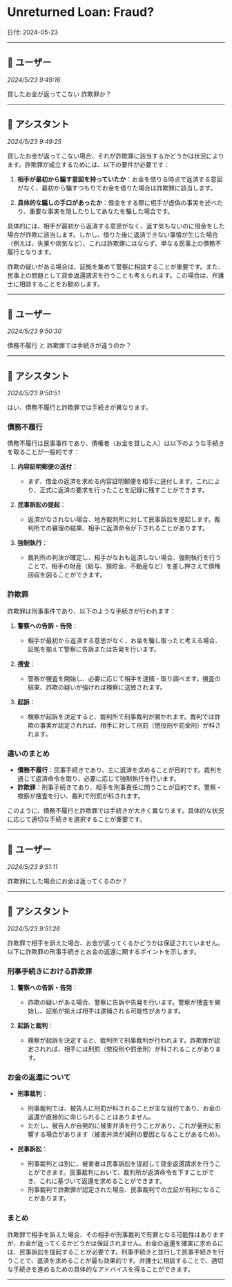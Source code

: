 # Unreturned Loan: Fraud?

日付: 2024-05-23

---

## 👤 ユーザー
*2024/5/23 9:49:16*

貸したお金が返ってこない
詐欺罪か？

---

## 🤖 アシスタント
*2024/5/23 9:49:25*

貸したお金が返ってこない場合、それが詐欺罪に該当するかどうかは状況によります。詐欺罪が成立するためには、以下の要件が必要です：

1. **相手が最初から騙す意図を持っていたか**：お金を借りる時点で返済する意図がなく、最初から騙すつもりでお金を借りた場合は詐欺罪に該当します。

2. **具体的な騙しの手口があったか**：借金をする際に相手が虚偽の事実を述べたり、重要な事実を隠したりしてあなたを騙した場合です。

具体的には、相手が最初から返済する意思がなく、返す気もないのに借金をした場合が詐欺に該当します。しかし、借りた後に返済できない事情が生じた場合（例えば、失業や病気など）、これは詐欺罪にはならず、単なる民事上の債務不履行となります。

詐欺の疑いがある場合は、証拠を集めて警察に相談することが重要です。また、民事上の問題として貸金返還請求を行うことも考えられます。この場合は、弁護士に相談することをお勧めします。

---

## 👤 ユーザー
*2024/5/23 9:50:30*

債務不履行 と 詐欺罪では手続きが違うのか？

---

## 🤖 アシスタント
*2024/5/23 9:50:51*

はい、債務不履行と詐欺罪では手続きが異なります。

### 債務不履行

債務不履行は民事事件であり、債権者（お金を貸した人）は以下のような手続きを取ることが一般的です：

1. **内容証明郵便の送付**：
   - まず、借金の返済を求める内容証明郵便を相手に送付します。これにより、正式に返済の要求を行ったことを記録に残すことができます。

2. **民事訴訟の提起**：
   - 返済がなされない場合、地方裁判所に対して民事訴訟を提起します。裁判所での審理の結果、相手に返済命令が下されることがあります。

3. **強制執行**：
   - 裁判所の判決が確定し、相手がなおも返済しない場合、強制執行を行うことで、相手の財産（給与、預貯金、不動産など）を差し押さえて債権回収を図ることができます。

### 詐欺罪

詐欺罪は刑事事件であり、以下のような手続きが行われます：

1. **警察への告訴・告発**：
   - 相手が最初から返済する意思がなく、お金を騙し取ったと考える場合、証拠を揃えて警察に告訴または告発を行います。

2. **捜査**：
   - 警察が捜査を開始し、必要に応じて相手を逮捕・取り調べます。捜査の結果、詐欺の疑いが強ければ検察に送致されます。

3. **起訴**：
   - 検察が起訴を決定すると、裁判所で刑事裁判が開かれます。裁判では詐欺の事実が認定されれば、相手に対して刑罰（懲役刑や罰金刑）が科されます。

### 違いのまとめ

- **債務不履行**：民事手続きであり、主に返済を求めることが目的です。裁判を通じて返済命令を取り、必要に応じて強制執行を行います。
- **詐欺罪**：刑事手続きであり、相手を刑事責任に問うことが目的です。警察・検察が捜査を行い、裁判で刑罰が科されます。

このように、債務不履行と詐欺罪では手続きが大きく異なります。具体的な状況に応じて適切な手続きを選択することが重要です。

---

## 👤 ユーザー
*2024/5/23 9:51:11*

詐欺罪にした場合にお金は返ってくるのか？

---

## 🤖 アシスタント
*2024/5/23 9:51:26*

詐欺罪で相手を訴えた場合、お金が返ってくるかどうかは保証されていません。以下に詐欺罪の刑事手続きとお金の返還に関するポイントを示します。

### 刑事手続きにおける詐欺罪

1. **警察への告訴・告発**：
   - 詐欺の疑いがある場合、警察に告訴や告発を行います。警察が捜査を開始し、証拠が揃えば相手は逮捕される可能性があります。

2. **起訴と裁判**：
   - 検察が起訴を決定すると、裁判所で刑事裁判が行われます。詐欺罪が認定されれば、相手には刑罰（懲役刑や罰金刑）が科されることがあります。

### お金の返還について

- **刑事裁判**：
  - 刑事裁判では、被告人に刑罰が科されることが主な目的であり、お金の返還が直接的に命じられることはありません。
  - ただし、被告人が自発的に被害弁済を行うことがあり、これが量刑に影響する場合があります（被害弁済が減刑の要因となることがあるため）。

- **民事訴訟**：
  - 刑事裁判とは別に、被害者は民事訴訟を提起して貸金返還請求を行うことができます。民事裁判において、裁判所が返済命令を下すことができ、これに基づいて返還を求めることができます。
  - 刑事裁判で詐欺罪が認定された場合、民事裁判での立証が有利になることがあります。

### まとめ

詐欺罪で相手を訴えた場合、その相手が刑事裁判で有罪となる可能性はありますが、お金が返ってくるかどうかは保証されません。お金の返還を確実に求めるには、民事訴訟を提起することが必要です。刑事手続きと並行して民事手続きを行うことで、返済を求めることが最も効果的です。弁護士に相談することで、適切な手続きを進めるための具体的なアドバイスを得ることができます。

---
